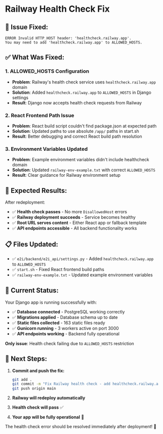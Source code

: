 # Railway Health Check Fix

## 🚨 **Issue Fixed:**
```
ERROR Invalid HTTP_HOST header: 'healthcheck.railway.app'. 
You may need to add 'healthcheck.railway.app' to ALLOWED_HOSTS.
```

## ✅ **What Was Fixed:**

### **1. ALLOWED_HOSTS Configuration**
- **Problem**: Railway's health check service uses `healthcheck.railway.app` domain
- **Solution**: Added `healthcheck.railway.app` to `ALLOWED_HOSTS` in Django settings
- **Result**: Django now accepts health check requests from Railway

### **2. React Frontend Path Issue**
- **Problem**: React build script couldn't find package.json at expected path
- **Solution**: Updated paths to use absolute `/app/` paths in start.sh
- **Result**: Better debugging and correct React build path resolution

### **3. Environment Variables Updated**
- **Problem**: Example environment variables didn't include healthcheck domain
- **Solution**: Updated `railway-env-example.txt` with correct `ALLOWED_HOSTS`
- **Result**: Clear guidance for Railway environment setup

## 🚀 **Expected Results:**

After redeployment:
- ✅ **Health check passes** - No more `DisallowedHost` errors
- ✅ **Railway deployment succeeds** - Service becomes healthy
- ✅ **Root URL serves content** - Either React app or fallback template
- ✅ **API endpoints accessible** - All backend functionality works

## 📋 **Files Updated:**

- ✅ `e2i/backend/e2i_api/settings.py` - Added `healthcheck.railway.app` to `ALLOWED_HOSTS`
- ✅ `start.sh` - Fixed React frontend build paths
- ✅ `railway-env-example.txt` - Updated example environment variables

## 🎯 **Current Status:**

Your Django app is running successfully with:
- ✅ **Database connected** - PostgreSQL working correctly
- ✅ **Migrations applied** - Database schema up to date
- ✅ **Static files collected** - 163 static files ready
- ✅ **Gunicorn running** - 3 workers active on port 3000
- ✅ **API endpoints working** - Backend fully operational

**Only issue**: Health check failing due to `ALLOWED_HOSTS` restriction

## 🚀 **Next Steps:**

1. **Commit and push the fix:**
   ```bash
   git add .
   git commit -m "Fix Railway health check - add healthcheck.railway.app to ALLOWED_HOSTS"
   git push origin main
   ```

2. **Railway will redeploy automatically**

3. **Health check will pass** ✅

4. **Your app will be fully operational** 🎉

The health check error should be resolved immediately after deployment! 🚀
